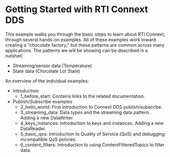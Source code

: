 # Getting Started with RTI Connext DDS 

This example walks you through the basic steps to learn about RTI Connext,
through several hands-on examples.  All of these examples work toward creating
a "chocolate factory," but these patterns are common across many applications.
The patterns we will be showing can be described in a nutshell:
* Streaming/sensor data (Temperature)
* State data (Chocolate Lot State)

An overview of the individual examples:
* Introduction:
    * 1_before_start: Contains links to the related documentation.
* Publish/Subscribe examples
    * 2_hello_world: First introduction to Connext DDS publish/subscribe.
    * 3_streaming_data: Data types and the streaming data pattern. Adding a new
      DataWriter.
    * 4_keys_instances: Introduction to keys and instances. Adding a new
      DataReader.
    * 5_basic_qos: Introduction to Quality of Service (QoS) and debugging
      incompatible QoS policies.
    * 6_content_filters: Introduction to using ContentFilteredTopics to filter
      data.
